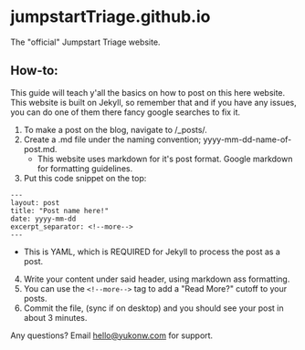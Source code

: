 # jumpstartTriage.github.io
The "official" Jumpstart Triage website.

## How-to:
This guide will teach y'all the basics on how to post on this here website.
This website is built on Jekyll, so remember that and if you have any issues, you can do one of them there fancy google searches to fix it.

1. To make a post on the blog, navigate to /_posts/.
2. Create a .md file under the naming convention; yyyy-mm-dd-name-of-post.md.
   * This website uses markdown for it's post format. Google markdown for formatting guidelines.
3. Put this code snippet on the top:
```
---
layout: post
title: "Post name here!"
date: yyyy-mm-dd
excerpt_separator: <!--more-->
---
```

   * This is YAML, which is REQUIRED for Jekyll to process the post as a post.
4. Write your content under said header, using markdown ass formatting.
5. You can use the `<!--more-->` tag to add a "Read More?" cutoff to your posts.
6. Commit the file, (sync if on desktop) and you should see your post in about 3 minutes.

Any questions? Email hello@yukonw.com for support.